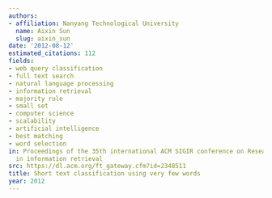```yaml
---
authors:
- affiliation: Nanyang Technological University
  name: Aixin Sun
  slug: aixin_sun
date: '2012-08-12'
estimated_citations: 112
fields:
- web query classification
- full text search
- natural language processing
- information retrieval
- majority rule
- small set
- computer science
- scalability
- artificial intelligence
- best matching
- word selection
in: Proceedings of the 35th international ACM SIGIR conference on Research and development
  in information retrieval
src: https://dl.acm.org/ft_gateway.cfm?id=2348511
title: Short text classification using very few words
year: 2012
---
```

